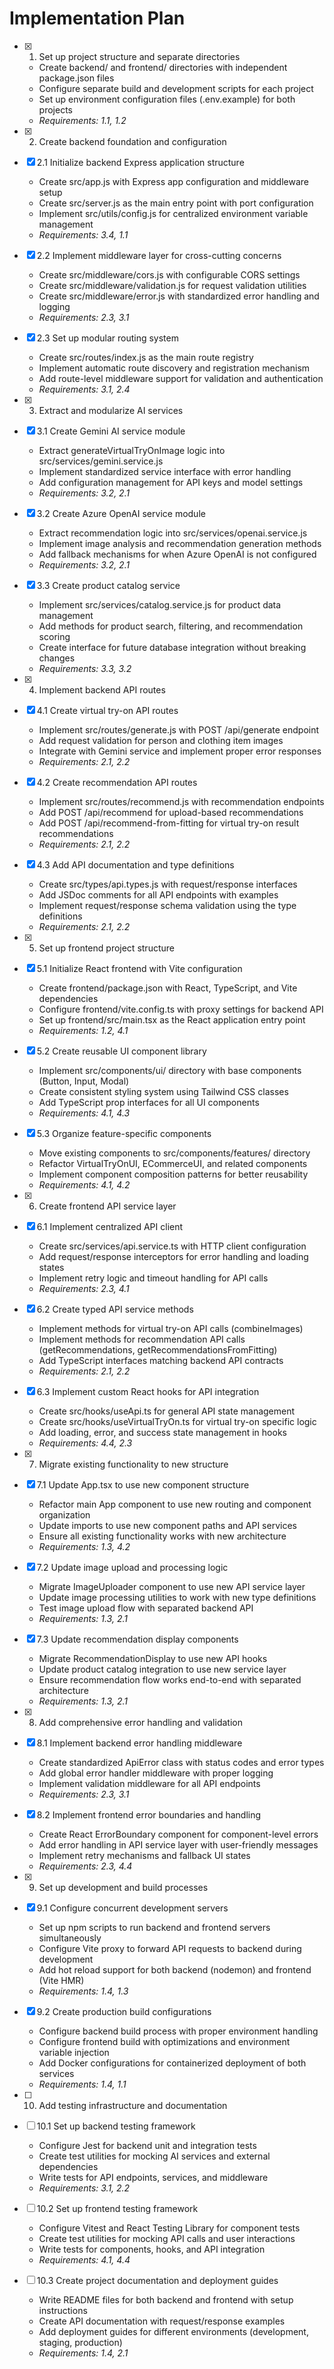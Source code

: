 # Implementation Plan

- [x] 1. Set up project structure and separate directories





  - Create backend/ and frontend/ directories with independent package.json files
  - Configure separate build and development scripts for each project
  - Set up environment configuration files (.env.example) for both projects
  - _Requirements: 1.1, 1.2_

- [x] 2. Create backend foundation and configuration




- [x] 2.1 Initialize backend Express application structure


  - Create src/app.js with Express app configuration and middleware setup
  - Create src/server.js as the main entry point with port configuration
  - Implement src/utils/config.js for centralized environment variable management
  - _Requirements: 3.4, 1.1_

- [x] 2.2 Implement middleware layer for cross-cutting concerns


  - Create src/middleware/cors.js with configurable CORS settings
  - Create src/middleware/validation.js for request validation utilities
  - Create src/middleware/error.js with standardized error handling and logging
  - _Requirements: 2.3, 3.1_

- [x] 2.3 Set up modular routing system


  - Create src/routes/index.js as the main route registry
  - Implement automatic route discovery and registration mechanism
  - Add route-level middleware support for validation and authentication
  - _Requirements: 3.1, 2.4_

- [x] 3. Extract and modularize AI services





- [x] 3.1 Create Gemini AI service module


  - Extract generateVirtualTryOnImage logic into src/services/gemini.service.js
  - Implement standardized service interface with error handling
  - Add configuration management for API keys and model settings
  - _Requirements: 3.2, 2.1_

- [x] 3.2 Create Azure OpenAI service module


  - Extract recommendation logic into src/services/openai.service.js
  - Implement image analysis and recommendation generation methods
  - Add fallback mechanisms for when Azure OpenAI is not configured
  - _Requirements: 3.2, 2.1_

- [x] 3.3 Create product catalog service


  - Implement src/services/catalog.service.js for product data management
  - Add methods for product search, filtering, and recommendation scoring
  - Create interface for future database integration without breaking changes
  - _Requirements: 3.3, 3.2_

- [x] 4. Implement backend API routes





- [x] 4.1 Create virtual try-on API routes


  - Implement src/routes/generate.js with POST /api/generate endpoint
  - Add request validation for person and clothing item images
  - Integrate with Gemini service and implement proper error responses
  - _Requirements: 2.1, 2.2_

- [x] 4.2 Create recommendation API routes


  - Implement src/routes/recommend.js with recommendation endpoints
  - Add POST /api/recommend for upload-based recommendations
  - Add POST /api/recommend-from-fitting for virtual try-on result recommendations
  - _Requirements: 2.1, 2.2_

- [x] 4.3 Add API documentation and type definitions


  - Create src/types/api.types.js with request/response interfaces
  - Add JSDoc comments for all API endpoints with examples
  - Implement request/response schema validation using the type definitions
  - _Requirements: 2.1, 2.2_

- [x] 5. Set up frontend project structure





- [x] 5.1 Initialize React frontend with Vite configuration


  - Create frontend/package.json with React, TypeScript, and Vite dependencies
  - Configure frontend/vite.config.ts with proxy settings for backend API
  - Set up frontend/src/main.tsx as the React application entry point
  - _Requirements: 1.2, 4.1_

- [x] 5.2 Create reusable UI component library


  - Implement src/components/ui/ directory with base components (Button, Input, Modal)
  - Create consistent styling system using Tailwind CSS classes
  - Add TypeScript prop interfaces for all UI components
  - _Requirements: 4.1, 4.3_

- [x] 5.3 Organize feature-specific components


  - Move existing components to src/components/features/ directory
  - Refactor VirtualTryOnUI, ECommerceUI, and related components
  - Implement component composition patterns for better reusability
  - _Requirements: 4.1, 4.2_

- [x] 6. Create frontend API service layer





- [x] 6.1 Implement centralized API client


  - Create src/services/api.service.ts with HTTP client configuration
  - Add request/response interceptors for error handling and loading states
  - Implement retry logic and timeout handling for API calls
  - _Requirements: 2.3, 4.1_

- [x] 6.2 Create typed API service methods


  - Implement methods for virtual try-on API calls (combineImages)
  - Implement methods for recommendation API calls (getRecommendations, getRecommendationsFromFitting)
  - Add TypeScript interfaces matching backend API contracts
  - _Requirements: 2.1, 2.2_

- [x] 6.3 Implement custom React hooks for API integration


  - Create src/hooks/useApi.ts for general API state management
  - Create src/hooks/useVirtualTryOn.ts for virtual try-on specific logic
  - Add loading, error, and success state management in hooks
  - _Requirements: 4.4, 2.3_

- [x] 7. Migrate existing functionality to new structure





- [x] 7.1 Update App.tsx to use new component structure


  - Refactor main App component to use new routing and component organization
  - Update imports to use new component paths and API services
  - Ensure all existing functionality works with new architecture
  - _Requirements: 1.3, 4.2_

- [x] 7.2 Update image upload and processing logic


  - Migrate ImageUploader component to use new API service layer
  - Update image processing utilities to work with new type definitions
  - Test image upload flow with separated backend API
  - _Requirements: 1.3, 2.1_

- [x] 7.3 Update recommendation display components


  - Migrate RecommendationDisplay to use new API hooks
  - Update product catalog integration to use new service layer
  - Ensure recommendation flow works end-to-end with separated architecture
  - _Requirements: 1.3, 2.1_

- [x] 8. Add comprehensive error handling and validation




- [x] 8.1 Implement backend error handling middleware


  - Create standardized ApiError class with status codes and error types
  - Add global error handler middleware with proper logging
  - Implement validation middleware for all API endpoints
  - _Requirements: 2.3, 3.1_

- [x] 8.2 Implement frontend error boundaries and handling


  - Create React ErrorBoundary component for component-level errors
  - Add error handling in API service layer with user-friendly messages
  - Implement retry mechanisms and fallback UI states
  - _Requirements: 2.3, 4.4_

- [x] 9. Set up development and build processes





- [x] 9.1 Configure concurrent development servers


  - Set up npm scripts to run backend and frontend servers simultaneously
  - Configure Vite proxy to forward API requests to backend during development
  - Add hot reload support for both backend (nodemon) and frontend (Vite HMR)
  - _Requirements: 1.4, 1.3_


- [x] 9.2 Create production build configurations

  - Configure backend build process with proper environment handling
  - Configure frontend build with optimizations and environment variable injection
  - Add Docker configurations for containerized deployment of both services
  - _Requirements: 1.4, 1.1_

- [ ] 10. Add testing infrastructure and documentation
- [ ] 10.1 Set up backend testing framework
  - Configure Jest for backend unit and integration tests
  - Create test utilities for mocking AI services and external dependencies
  - Write tests for API endpoints, services, and middleware
  - _Requirements: 3.1, 2.2_

- [ ] 10.2 Set up frontend testing framework
  - Configure Vitest and React Testing Library for component tests
  - Create test utilities for mocking API calls and user interactions
  - Write tests for components, hooks, and API integration
  - _Requirements: 4.1, 4.4_

- [ ] 10.3 Create project documentation and deployment guides
  - Write README files for both backend and frontend with setup instructions
  - Create API documentation with request/response examples
  - Add deployment guides for different environments (development, staging, production)
  - _Requirements: 1.4, 2.1_